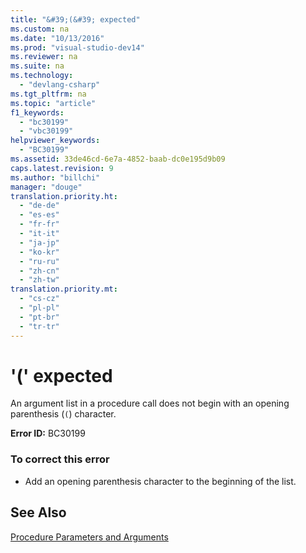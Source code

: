 ```yaml
---
title: "&#39;(&#39; expected"
ms.custom: na
ms.date: "10/13/2016"
ms.prod: "visual-studio-dev14"
ms.reviewer: na
ms.suite: na
ms.technology: 
  - "devlang-csharp"
ms.tgt_pltfrm: na
ms.topic: "article"
f1_keywords: 
  - "bc30199"
  - "vbc30199"
helpviewer_keywords: 
  - "BC30199"
ms.assetid: 33de46cd-6e7a-4852-baab-dc0e195d9b09
caps.latest.revision: 9
ms.author: "billchi"
manager: "douge"
translation.priority.ht: 
  - "de-de"
  - "es-es"
  - "fr-fr"
  - "it-it"
  - "ja-jp"
  - "ko-kr"
  - "ru-ru"
  - "zh-cn"
  - "zh-tw"
translation.priority.mt: 
  - "cs-cz"
  - "pl-pl"
  - "pt-br"
  - "tr-tr"
---
```

# &#39;(&#39; expected
An argument list in a procedure call does not begin with an opening parenthesis (`(`) character.  
  
 **Error ID:** BC30199  
  
### To correct this error  
  
-   Add an opening parenthesis character to the beginning of the list.  
  
## See Also  
 [Procedure Parameters and Arguments](../Topic/Procedure%20Parameters%20and%20Arguments%20\(Visual%20Basic\).md)